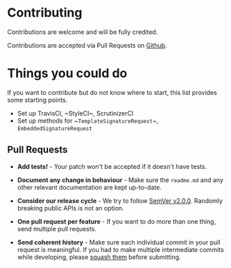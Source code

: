 # Contributing

Contributions are welcome and will be fully credited.

Contributions are accepted via Pull Requests on [Github](https://github.com/industrious/hellosignlaravel).

# Things you could do
If you want to contribute but do not know where to start, this list provides some starting points.
- Set up TravisCI, ~StyleCI~, ScrutinizerCI
- Set up methods for ~`TemplateSignatureRequest`~, `EmbeddedSignatureRequest`

## Pull Requests

- **Add tests!** - Your patch won't be accepted if it doesn't have tests.

- **Document any change in behaviour** - Make sure the `readme.md` and any other relevant documentation are kept up-to-date.

- **Consider our release cycle** - We try to follow [SemVer v2.0.0](http://semver.org/). Randomly breaking public APIs is not an option.

- **One pull request per feature** - If you want to do more than one thing, send multiple pull requests.

- **Send coherent history** - Make sure each individual commit in your pull request is meaningful. If you had to make multiple intermediate commits while developing, please [squash them](http://www.git-scm.com/book/en/v2/Git-Tools-Rewriting-History#Changing-Multiple-Commit-Messages) before submitting.
